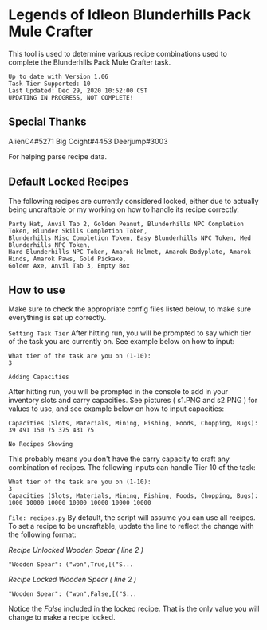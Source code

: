 # Legends of Idleon Blunderhills Pack Mule Crafter

This tool is used to determine various recipe combinations used to complete the Blunderhills Pack Mule Crafter task.

```
Up to date with Version 1.06
Task Tier Supported: 10
Last Updated: Dec 29, 2020 10:52:00 CST
UPDATING IN PROGRESS, NOT COMPLETE!
```

## Special Thanks

AlienC4#5271
Big Coight#4453
Deerjump#3003

For helping parse recipe data.

## Default Locked Recipes

The following recipes are currently considered locked, either due to actually being uncraftable or my working on how to handle its recipe correctly.

```
Party Hat, Anvil Tab 2, Golden Peanut, Blunderhills NPC Completion Token, Blunder Skills Completion Token,
Blunderhills Misc Completion Token, Easy Blunderhills NPC Token, Med Blunderhills NPC Token,
Hard Blunderhills NPC Token, Amarok Helmet, Amarok Bodyplate, Amarok Hinds, Amarok Paws, Gold Pickaxe,
Golden Axe, Anvil Tab 3, Empty Box
```

## How to use

Make sure to check the appropriate config files listed below, to make sure everything is set up correctly.

`Setting Task Tier`
After hitting run, you will be prompted to say which tier of the task you are currently on. See example below on how to input:

```
What tier of the task are you on (1-10):
3
```

`Adding Capacities`

After hitting run, you will be prompted in the console to add in your inventory slots and carry capacities. See pictures ( s1.PNG and s2.PNG ) for values to use, and see example below on how to input capacities:

```
Capacities (Slots, Materials, Mining, Fishing, Foods, Chopping, Bugs):
39 491 150 75 375 431 75
```

`No Recipes Showing`

This probably means you don't have the carry capacity to craft any combination of recipes. The following inputs can handle Tier 10 of the task:

```
What tier of the task are you on (1-10):
3
Capacities (Slots, Materials, Mining, Fishing, Foods, Chopping, Bugs):
1000 10000 10000 10000 10000 10000 10000
```

`File: recipes.py`
By default, the script will assume you can use all recipes. To set a recipe to be uncraftable, update the line to reflect the change with the following format:

_Recipe Unlocked Wooden Spear ( line 2 )_

```
"Wooden Spear": ("wpn",True,[("S...
```

_Recipe Locked Wooden Spear ( line 2 )_

```
"Wooden Spear": ("wpn",False,[("S...
```

Notice the _False_ included in the locked recipe. That is the only value you will change to make a recipe locked.
